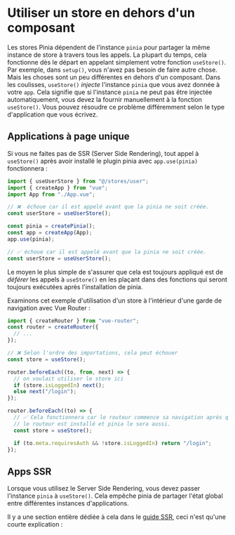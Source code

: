# Utiliser un store en dehors d'un composant

Les stores Pinia dépendent de l'instance `pinia` pour partager la même instance de store à travers tous les appels. La plupart du temps, cela fonctionne dès le départ en appelant simplement votre fonction `useStore()`. Par exemple, dans `setup()`, vous n'avez pas besoin de faire autre chose. Mais les choses sont un peu différentes en dehors d'un composant.
Dans les coulisses, `useStore()` _injecte_ l'instance `pinia` que vous avez donnée à votre `app`. Cela signifie que si l'instance `pinia` ne peut pas être injectée automatiquement, vous devez la fournir manuellement à la fonction `useStore()`.
Vous pouvez résoudre ce problème différemment selon le type d'application que vous écrivez.

## Applications à page unique

Si vous ne faites pas de SSR (Server Side Rendering), tout appel à `useStore()` après avoir installé le plugin pinia avec `app.use(pinia)` fonctionnera :

```js
import { useUserStore } from "@/stores/user";
import { createApp } from "vue";
import App from "./App.vue";

// ❌  échoue car il est appelé avant que la pinia ne soit créée.
const userStore = useUserStore();

const pinia = createPinia();
const app = createApp(App);
app.use(pinia);

// ✅ échoue car il est appelé avant que la pinia ne soit créée.
const userStore = useUserStore();
```

Le moyen le plus simple de s'assurer que cela est toujours appliqué est de _déférer_ les appels à `useStore()` en les plaçant dans des fonctions qui seront toujours exécutées après l'installation de pinia.

Examinons cet exemple d'utilisation d'un store à l'intérieur d'une garde de navigation avec Vue Router :

```js
import { createRouter } from "vue-router";
const router = createRouter({
  // ...
});

// ❌ Selon l'ordre des importations, cela peut échouer
const store = useStore();

router.beforeEach((to, from, next) => {
  // on voulait utiliser le store ici
  if (store.isLoggedIn) next();
  else next("/login");
});

router.beforeEach((to) => {
  // ✅ Cela fonctionnera car le routeur commence sa navigation après que
  // le routeur est installé et pinia le sera aussi.
  const store = useStore();

  if (to.meta.requiresAuth && !store.isLoggedIn) return "/login";
});
```

## Apps SSR

Lorsque vous utilisez le Server Side Rendering, vous devez passer l'instance `pinia` à `useStore()`. Cela empêche pinia de partager l'état global entre différentes instances d'applications.

Il y a une section entière dédiée à cela dans le [guide SSR](/ssr/index.md), ceci n'est qu'une courte explication :
